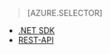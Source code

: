 ﻿> [AZURE.SELECTOR]
- [.NET SDK](media-services-get-media-processor.md)
- [REST-API](media-services-rest-get-media-processor.md)
<!--HONumber=47-->
